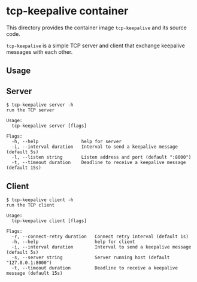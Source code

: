 tcp-keepalive container
===============

This directory provides the container image `tcp-keepalive` and its source code.

`tcp-keepalive` is a simple TCP server and client that exchange keepalive messages with each other.

Usage
-----

Server
-----

```console
$ tcp-keepalive server -h
run the TCP server

Usage:
  tcp-keepalive server [flags]

Flags:
  -h, --help                help for server
  -i, --interval duration   Interval to send a keepalive message (default 5s)
  -l, --listen string       Listen address and port (default ":8000")
  -t, --timeout duration    Deadline to receive a keepalive message (default 15s)
```

Client
-----

```console
$ tcp-keepalive client -h
run the TCP client

Usage:
  tcp-keepalive client [flags]

Flags:
  -r, --connect-retry duration   Connect retry interval (default 1s)
  -h, --help                     help for client
  -i, --interval duration        Interval to send a keepalive message (default 5s)
  -s, --server string            Server running host (default "127.0.0.1:8000")
  -t, --timeout duration         Deadline to receive a keepalive message (default 15s)
```
